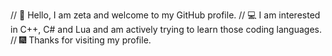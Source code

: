 // 💎 Hello, I am zeta and welcome to my GitHub profile.
// 💻 I am interested in C++, C# and Lua and am actively trying to learn those coding languages.
// 🎆 Thanks for visiting my profile.
